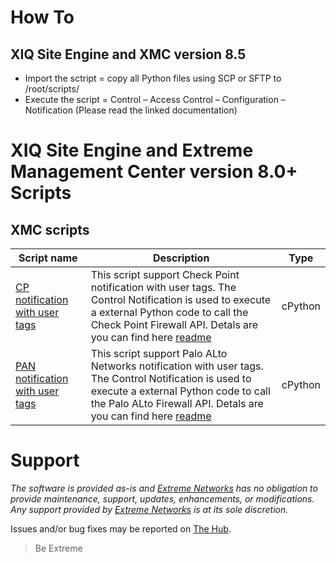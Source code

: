 # How To
## XIQ Site Engine and XMC version 8.5
* Import the sctript = copy all Python files using SCP or SFTP to /root/scripts/ 
* Execute the script = Control – Access Control – Configuration – Notification (Please read the linked documentation)

# XIQ Site Engine and Extreme Management Center version 8.0+ Scripts
## XMC scripts
| Script name   | Description   | Type   |
| ------------- | ------------- |:------:|
|[CP notification with user tags](files/CP_Notification.zip?raw=true)| This script support Check Point notification with user tags. The Control Notification is used to execute a external Python code to call the Check Point Firewall API. Detals are you can find here [readme](files/CP_Notification.md) |cPython|
|[PAN notification with user tags](files/PAN_Notification.zip?raw=true)| This script support Palo ALto Networks notification with user tags. The Control Notification is used to execute a external Python code to call the Palo ALto Firewall API. Detals are you can find here [readme](files/PAN_Notification.md) |cPython|

# Support
_The software is provided as-is and [Extreme Networks](http://www.extremenetworks.com/) has no obligation to provide maintenance, support, updates, enhancements, or modifications. Any support provided by [Extreme Networks](http://www.extremenetworks.com/) is at its sole discretion._

Issues and/or bug fixes may be reported on [The Hub](https://community.extremenetworks.com/).
>Be Extreme
